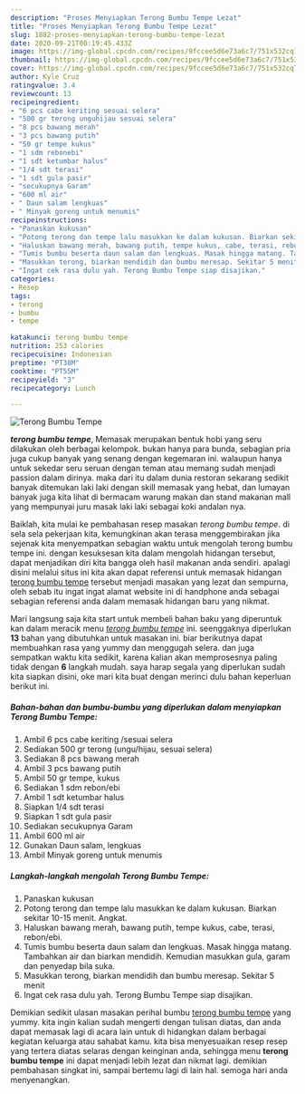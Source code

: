 ```yaml
---
description: "Proses Menyiapkan Terong Bumbu Tempe Lezat"
title: "Proses Menyiapkan Terong Bumbu Tempe Lezat"
slug: 1882-proses-menyiapkan-terong-bumbu-tempe-lezat
date: 2020-09-21T00:19:45.433Z
image: https://img-global.cpcdn.com/recipes/9fccee5d6e73a6c7/751x532cq70/terong-bumbu-tempe-foto-resep-utama.jpg
thumbnail: https://img-global.cpcdn.com/recipes/9fccee5d6e73a6c7/751x532cq70/terong-bumbu-tempe-foto-resep-utama.jpg
cover: https://img-global.cpcdn.com/recipes/9fccee5d6e73a6c7/751x532cq70/terong-bumbu-tempe-foto-resep-utama.jpg
author: Kyle Cruz
ratingvalue: 3.4
reviewcount: 13
recipeingredient:
- "6 pcs cabe keriting sesuai selera"
- "500 gr terong unguhijau sesuai selera"
- "8 pcs bawang merah"
- "3 pcs bawang putih"
- "50 gr tempe kukus"
- "1 sdm rebonebi"
- "1 sdt ketumbar halus"
- "1/4 sdt terasi"
- "1 sdt gula pasir"
- "secukupnya Garam"
- "600 ml air"
- " Daun salam lengkuas"
- " Minyak goreng untuk menumis"
recipeinstructions:
- "Panaskan kukusan"
- "Potong terong dan tempe lalu masukkan ke dalam kukusan. Biarkan sekitar 10-15 menit. Angkat."
- "Haluskan bawang merah, bawang putih, tempe kukus, cabe, terasi, rebon/ebi."
- "Tumis bumbu beserta daun salam dan lengkuas. Masak hingga matang. Tambahkan air dan biarkan mendidih. Kemudian masukkan gula, garam dan penyedap bila suka."
- "Masukkan terong, biarkan mendidih dan bumbu meresap. Sekitar 5 menit"
- "Ingat cek rasa dulu yah. Terong Bumbu Tempe siap disajikan."
categories:
- Resep
tags:
- terong
- bumbu
- tempe

katakunci: terong bumbu tempe 
nutrition: 253 calories
recipecuisine: Indonesian
preptime: "PT38M"
cooktime: "PT55M"
recipeyield: "3"
recipecategory: Lunch

---
```



![Terong Bumbu Tempe](https://img-global.cpcdn.com/recipes/9fccee5d6e73a6c7/751x532cq70/terong-bumbu-tempe-foto-resep-utama.jpg)

<b><i>terong bumbu tempe</i></b>, Memasak merupakan bentuk hobi yang seru dilakukan oleh berbagai kelompok. bukan hanya para bunda, sebagian pria juga cukup banyak yang senang dengan kegemaran ini. walaupun hanya untuk sekedar seru seruan dengan teman atau memang sudah menjadi passion dalam dirinya. maka dari itu dalam dunia restoran sekarang sedikit banyak ditemukan laki laki dengan skill memasak yang hebat, dan lumayan banyak juga kita lihat di bermacam warung makan dan stand makanan mall yang mempunyai juru masak laki laki sebagai koki andalan nya.

Baiklah, kita mulai ke pembahasan resep masakan <i>terong bumbu tempe</i>. di sela sela pekerjaan kita, kemungkinan akan terasa menggembirakan jika sejenak kita menyempatkan sebagian waktu untuk mengolah terong bumbu tempe ini. dengan kesuksesan kita dalam mengolah hidangan tersebut, dapat menjadikan diri kita bangga oleh hasil makanan anda sendiri. apalagi disini melalui situs ini kita akan dapat referensi untuk memasak hidangan <u>terong bumbu tempe</u> tersebut menjadi masakan yang lezat dan sempurna, oleh sebab itu ingat ingat alamat website ini di handphone anda sebagai sebagian referensi anda dalam memasak hidangan baru yang nikmat.




Mari langsung saja kita start untuk membeli bahan baku yang diperuntuk kan dalam meracik menu <u><i>terong bumbu tempe</i></u> ini. seenggaknya diperlukan <b>13</b> bahan yang dibutuhkan untuk masakan ini. biar berikutnya dapat membuahkan rasa yang yummy dan menggugah selera. dan juga sempatkan waktu kita sedikit, karena kalian akan memprosesnya paling tidak dengan <b>6</b> langkah mudah. saya harap segala yang diperlukan sudah kita siapkan disini, oke mari kita buat dengan merinci dulu bahan keperluan berikut ini.

<!--inarticleads1-->

##### Bahan-bahan dan bumbu-bumbu yang diperlukan dalam menyiapkan Terong Bumbu Tempe:

1. Ambil 6 pcs cabe keriting /sesuai selera
1. Sediakan 500 gr terong (ungu/hijau, sesuai selera)
1. Sediakan 8 pcs bawang merah
1. Ambil 3 pcs bawang putih
1. Ambil 50 gr tempe, kukus
1. Sediakan 1 sdm rebon/ebi
1. Ambil 1 sdt ketumbar halus
1. Siapkan 1/4 sdt terasi
1. Siapkan 1 sdt gula pasir
1. Sediakan secukupnya Garam
1. Ambil 600 ml air
1. Gunakan  Daun salam, lengkuas
1. Ambil  Minyak goreng untuk menumis




<!--inarticleads2-->

##### Langkah-langkah mengolah Terong Bumbu Tempe:

1. Panaskan kukusan
1. Potong terong dan tempe lalu masukkan ke dalam kukusan. Biarkan sekitar 10-15 menit. Angkat.
1. Haluskan bawang merah, bawang putih, tempe kukus, cabe, terasi, rebon/ebi.
1. Tumis bumbu beserta daun salam dan lengkuas. Masak hingga matang. Tambahkan air dan biarkan mendidih. Kemudian masukkan gula, garam dan penyedap bila suka.
1. Masukkan terong, biarkan mendidih dan bumbu meresap. Sekitar 5 menit
1. Ingat cek rasa dulu yah. Terong Bumbu Tempe siap disajikan.




Demikian sedikit ulasan masakan perihal bumbu <u>terong bumbu tempe</u> yang yummy. kita ingin kalian sudah mengerti dengan tulisan diatas, dan anda dapat memasak lagi di acara lain untuk di hidangkan dalam berbagai kegiatan keluarga atau sahabat kamu. kita bisa menyesuaikan resep resep yang tertera diatas selaras dengan keinginan anda, sehingga menu <b>terong bumbu tempe</b> ini dapat menjadi lebih lezat dan nikmat lagi. demikian pembahasan singkat ini, sampai bertemu lagi di lain hal. semoga hari anda menyenangkan.
